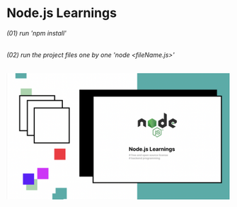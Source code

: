 # Node.js Learnings

###### (01) run 'npm install'

###### (02) run the project files one by one 'node <fileName.js>'

![node](./assets/node.png)
